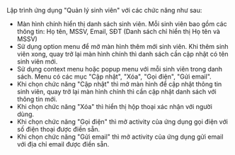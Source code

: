 Lập trình ứng dụng "Quản lý sinh viên" với các chức năng như sau:
+ Màn hình chính hiển thị danh sách sinh viên. Mỗi sinh viên bao gồm các thông tin: Họ tên, MSSV, Email, SĐT (Danh sách chỉ hiển thị Họ tên và MSSV)
+ Sử dụng option menu để mở màn hình thêm mới sinh viên. Khi thêm sinh viên xong, quay trở lại màn hình chính thì danh sách cần cập nhật có tên sinh viên mới.
+ Sử dụng context menu hoặc popup menu với mỗi sinh viên trong danh sách. Menu có các mục "Cập nhật", "Xóa", "Gọi điện", "Gửi email".
+ Khi chọn chức năng "Cập nhật" thì mở màn hình để cập nhật thông tin sinh viên, quay trở lại màn hình chính thì cần cập nhật danh sách với thông tin mới.
+ Khi chọn chức năng "Xóa" thì hiển thị hộp thoại xác nhận với người dùng.
+ Khi chọn chức năng "Gọi điện" thì mở activity của ứng dụng gọi điện với số điện thoại được điền sẵn.
+ Khi chọn chức năng "Gửi email" thì mở activity của ứng dụng gửi email với địa chỉ email được điền sẵn.
